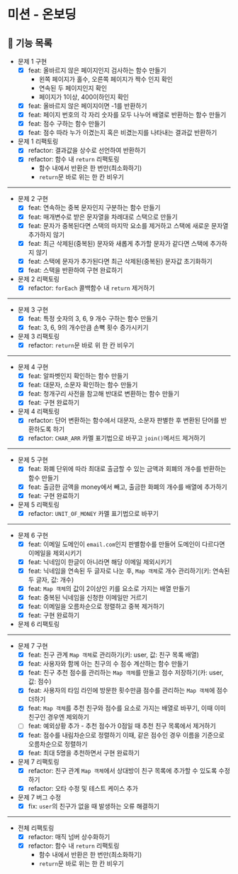 # 미션 - 온보딩

## 📃 기능 목록

- 문제 1 구현
  - [x] feat: 올바르지 않은 페이지인지 검사하는 함수 만들기
    - 왼쪽 페이지가 홀수, 오른쪽 페이지가 짝수 인지 확인
    - 연속된 두 페이지인지 확인
    - 페이지가 1이상, 400이하인지 확인
  - [x] feat: 올바르지 않은 페이지이면 -1를 반환하기
  - [x] feat: 페이지 번호의 각 자리 숫자를 모두 나누어 배열로 반환하는 함수 만들기
  - [x] feat: 점수 구하는 함수 만들기
  - [x] feat: 점수 따라 누가 이겼는지 혹은 비겼는지를 나타내는 결과값 반환하기
- 문제 1 리팩토링
  - [x] refactor: 결과값을 상수로 선언하여 반환하기
  - [x] refactor: 함수 내 `return` 리팩토링
    - 함수 내에서 반환은 한 번만(최소화하기)
    - `return`문 바로 위는 한 칸 비우기

---

- 문제 2 구현
  - [x] feat: 연속하는 중복 문자인지 구분하는 함수 만들기
  - [x] feat: 매개변수로 받은 문자열을 차례대로 스택으로 만들기
  - [x] feat: 문자가 중복된다면 스택의 마지막 요소를 제거하고 스택에 새로운 문자열 추가하지 않기
  - [x] feat: 최근 삭제된(중복된) 문자와 새롭게 추가할 문자가 같다면 스택에 추가하지 않기
  - [x] feat: 스택에 문자가 추가된다면 최근 삭제된(중복된) 문자값 초기화하기
  - [x] feat: 스택을 반환하여 구현 완료하기
- 문제 2 리팩토링
  - [x] refactor: `forEach` 콜백함수 내 `return` 제거하기

---

- 문제 3 구현
  - [x] feat: 특정 숫자의 3, 6, 9 개수 구하는 함수 만들기
  - [x] feat: 3, 6, 9의 개수만큼 손뼉 횟수 증가시키기
- 문제 3 리팩토링
  - [x] refactor: `return`문 바로 위 한 칸 비우기

---

- 문제 4 구현
  - [x] feat: 알파벳인지 확인하는 함수 만들기
  - [x] feat: 대문자, 소문자 확인하는 함수 만들기
  - [x] feat: 청개구리 사전을 참고해 반대로 변환하는 함수 만들기
  - [x] feat: 구현 완료하기
- 문제 4 리팩토링
  - [x] refactor: 단어 변환하는 함수에서 대문자, 소문자 판별한 후 변환된 단어를 반환하도록 하기
  - [x] refactor: `CHAR_ARR` 카멜 표기법으로 바꾸고 `join()`메서드 제거하기

---

- 문제 5 구현
  - [x] feat: 화폐 단위에 따라 최대로 출금할 수 있는 금액과 회폐의 개수를 반환하는 함수 만들기
  - [x] feat: 출금한 금액을 money에서 빼고, 출금한 화폐의 개수를 배열에 추가하기
  - [x] feat: 구현 완료하기
- 문제 5 리팩토링
  - [x] refactor: `UNIT_OF_MONEY` 카멜 표기법으로 바꾸기

---

- 문제 6 구현
  - [x] feat: 이메일 도메인이 `email.com`인지 판별함수를 만들어 도메인이 다르다면 이메일을 제외시키기
  - [x] feat: 닉네임이 한글이 아니라면 해당 이메일 제외시키기
  - [x] feat: 닉네임을 연속된 두 글자로 나눈 후, `Map 객체`로 개수 관리하기(키: 연속된 두 글자, 값: 개수)
  - [x] feat: `Map 객체`의 값이 2이상인 키를 요소로 가지는 배열 만들기
  - [x] feat: 중복된 닉네임을 신청한 이메일만 거르기
  - [x] feat: 이메일을 오름차순으로 정렬하고 중복 제거하기
  - [x] feat: 구현 완료하기
- 문제 6 리팩토링

---

- 문제 7 구현
  - [x] feat: 친구 관계 `Map 객체`로 관리하기(키: user, 값: 친구 목록 배열)
  - [x] feat: 사용자와 함께 아는 친구의 수 점수 계산하는 함수 만들기
  - [x] feat: 친구 추천 점수를 관리하는 `Map 객체`를 만들고 점수 저장하기(카: user, 값: 점수)
  - [x] feat: 사용자의 타임 라인에 방문한 횟수만큼 점수를 관리하는 `Map 객체`에 점수 더하기
  - [x] feat: `Map 객체`를 추천 친구와 점수를 요소로 가지는 배열로 바꾸기, 이때 이미 친구인 경우엔 제외하기
  - [ ] feat: 예외상황 추가 - 추천 점수가 0점일 때 추천 친구 목록에서 제거하기
  - [x] feat: 점수를 내림차순으로 정렬하기 이때, 같은 점수인 경우 이름을 기준으로 오름차순으로 정렬하기
  - [x] feat: 최대 5명을 추천하면서 구현 완료하기
- 문제 7 리팩토링
  - [x] refactor: 친구 관계 `Map 객체`에서 상대방이 친구 목록에 추가할 수 있도록 수정하기
  - [x] refactor: 오타 수정 및 테스트 케이스 추가
- 문제 7 버그 수정
  - [x] fix: `user`의 친구가 없을 때 발생하는 오류 해결하기

---

- 전체 리팩토링
  - [x] refactor: 매직 넘버 상수화하기
  - [x] refactor: 함수 내 `return` 리팩토링
    - 함수 내에서 반환은 한 번만(최소화하기)
    - `return`문 바로 위는 한 칸 비우기

